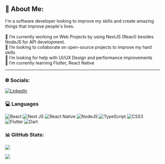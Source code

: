 ## 💫 About Me:
I'm a software developer looking to improve my skills and create amazing things that improve people's lives.<br><br>🔭 I’m currently working on Web Projects by using NextJS (React) besides NodeJS for API development.<br>👯 I’m looking to collaborate on open-source projects to improve my hard skills<br>🤝 I’m looking for help with UI/UX Design and performance improvements<br>🌱 I’m currently learning Flutter, React Native<br>

---

### 🌐 Socials:
[![LinkedIn](https://img.shields.io/badge/LinkedIn-%230077B5.svg?logo=linkedin&logoColor=white)](https://linkedin.com/in/victorsilvadev)

### 💻 Languages
 ![React](https://img.shields.io/badge/react-%2320232a.svg?style=for-the-badge&logo=react&logoColor=%2361DAFB) ![Next JS](https://img.shields.io/badge/Next-black?style=for-the-badge&logo=next.js&logoColor=white) ![React Native](https://img.shields.io/badge/react_native-%2320232a.svg?style=for-the-badge&logo=react&logoColor=%2361DAFB) ![NodeJS](https://img.shields.io/badge/node.js-6DA55F?style=for-the-badge&logo=node.js&logoColor=white) ![TypeScript](https://img.shields.io/badge/typescript-%23007ACC.svg?style=for-the-badge&logo=typescript&logoColor=white) ![CSS3](https://img.shields.io/badge/css3-%231572B6.svg?style=for-the-badge&logo=css3&logoColor=white) ![Flutter](https://img.shields.io/badge/Flutter-%2302569B.svg?style=for-the-badge&logo=Flutter&logoColor=white) ![Dart](https://img.shields.io/badge/dart-%230175C2.svg?style=for-the-badge&logo=dart&logoColor=white)<br/>
 
### 📊 GitHub Stats:

![](https://github-readme-stats.vercel.app/api/top-langs/?username=vickttor&theme=vue-dark&hide_border=false&include_all_commits=true&count_private=true&layout=compact)

[![](https://visitcount.itsvg.in/api?id=vickttor&icon=0&color=0)](https://visitcount.itsvg.in)
